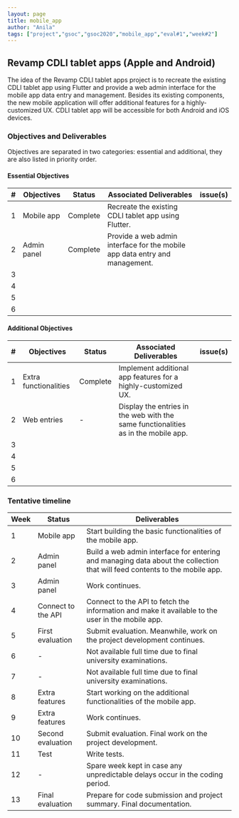 ```yaml
---
layout: page
title: mobile_app
author: "Anila"
tags: ["project","gsoc","gsoc2020","mobile_app","eval#1","week#2"]
---
```


## Revamp CDLI tablet apps (Apple and Android)
The idea of the Revamp CDLI tablet apps project is to recreate the existing CDLI tablet app
using Flutter and provide a web admin interface for the mobile app data entry and management.
Besides its existing components, the new mobile application will offer additional features for a
highly-customized UX. CDLI tablet app will be accessible for both Android and iOS devices.

### Objectives and Deliverables
Objectives are separated in two categories: essential and additional, they are also listed in priority order. 
#### Essential Objectives

|\#|Objectives|Status|Associated Deliverables|issue(s)|  
|---	|---	|---	|---	|---	| 
|1   	|Mobile app   	|Complete   	|Recreate the existing CDLI tablet app using Flutter.   	|   	|  
|2   	|Admin panel   	|Complete   	|Provide a web admin interface for the mobile app data entry and management.   	|   	|  
|3   	|   	|   	|   	|   	|  
|4   	|   	|   	|   	|   	|  
|5   	|   	|   	|   	|   	|  
|6   	|   	|   	|   	|   	|  

#### Additional Objectives

|\#|Objectives|Status|Associated Deliverables|issue(s)|  
|---	|---	|---	|---	|---	|  
|1   	|Extra functionalities   	|Complete   	|Implement additional app features for a highly-customized UX.   	|   	|  
|2   	|Web entries   	|-   	|Display the entries in the web with the same functionalities as in the mobile app.   	|   	|  
|3   	|   	|   	|   	|   	|  
|4   	|   	|   	|   	|   	|  
|5   	|   	|   	|   	|   	|  
|6   	|   	|   	|   	|   	|  

### Tentative timeline  

| Week  |Status |Deliverables |  
|---|---|---|  
|1|Mobile app   |Start building the basic functionalities of the mobile app.   |  
|2|Admin panel   |Build a web admin interface for entering and managing data about the collection that will feed contents to the mobile app.   |  
|3|Admin panel   |Work continues.   |  
|4|Connect to the API   |Connect to the API to fetch the information and make it available to the user in the mobile app.   |  
|5|First evaluation   |Submit evaluation. Meanwhile, work on the project development continues.   |  
|6|-   |Not available full time due to final university examinations.   |  
|7|-   |Not available full time due to final university examinations.   |  
|8|Extra features   |Start working on the additional functionalities of the mobile app.   |  
|9|Extra features   |Work continues.   |  
|10|Second evaluation   |Submit evaluation. Final work on the project development.   |  
|11|Test   |Write tests.   |  
|12|-   |Spare week kept in case any unpredictable delays occur in the coding period.   |  
|13|Final evaluation   |Prepare for code submission and project summary. Final documentation.   |



